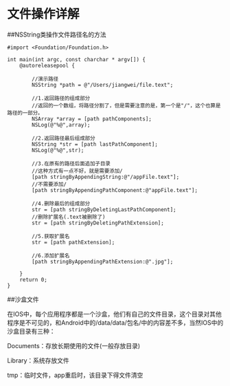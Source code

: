 # 文件操作详解

##NSString类操作文件路径名的方法
```  
#import <Foundation/Foundation.h>  
  
int main(int argc, const charchar * argv[]) {  
    @autoreleasepool {  
          
        //演示路径  
        NSString *path = @"/Users/jiangwei/file.text";  
          
        //1.返回路径的组成部分  
        //返回的一个数组，将路径分割了，但是需要注意的是，第一个是"/"，这个也算是路径的一部分。
        NSArray *array = [path pathComponents];  
        NSLog(@"%@",array);  
          
        //2.返回路径最后组成部分  
        NSString *str = [path lastPathComponent];  
        NSLog(@"%@",str);  
          
        //3.在原有的路径后面追加子目录  
        //这种方式有一点不好，就是需要添加/  
        [path stringByAppendingString:@"/appFile.text"];  
        //不需要添加/  
        [path stringByAppendingPathComponent:@"appFile.text"];  
          
        //4.删除最后的组成部分  
        str = [path stringByDeletingLastPathComponent];  
        //删除扩展名(.text被删除了)  
        str = [path stringByDeletingPathExtension];  
          
        //5.获取扩展名  
        str = [path pathExtension];  
          
        //6.添加扩展名  
        [path stringByAppendingPathExtension:@".jpg"];  
          
    }  
    return 0;  
}
```
##沙盒文件

在IOS中，每个应用程序都是一个沙盒，他们有自己的文件目录，这个目录对其他程序是不可见的，和Android中的/data/data/包名/中的内容差不多，当然IOS中的沙盒目录有三种：

Documents：存放长期使用的文件(一般存放目录)

Library：系统存放文件

tmp：临时文件，app重启时，该目录下得文件清空